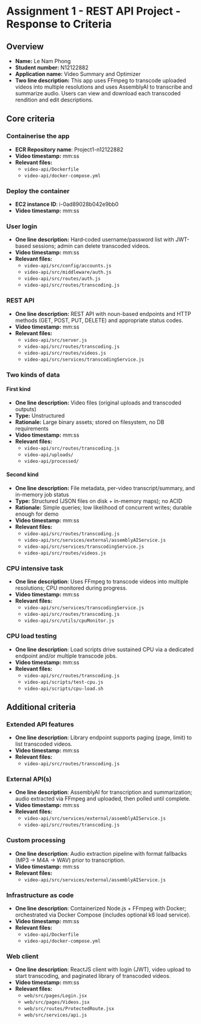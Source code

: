 # Assignment 1 - REST API Project - Response to Criteria

## Overview

- **Name:** Le Nam Phong
- **Student number:** N12122882
- **Application name:** Video Summary and Optimizer
- **Two line description:** This app uses FFmpeg to transcode uploaded videos into multiple resolutions and uses AssemblyAI to transcribe and summarize audio. Users can view and download each transcoded rendition and edit descriptions.

## Core criteria

### Containerise the app

- **ECR Repository name**: Project1-n12122882
- **Video timestamp:** mm:ss
- **Relevant files:**
  - `video-api/Dockerfile`
  - `video-api/docker-compose.yml`

### Deploy the container

- **EC2 instance ID**: i-0ad89028b042e9bb0
- **Video timestamp:** mm:ss

### User login

- **One line description:** Hard‑coded username/password list with JWT-based sessions; admin can delete transcoded videos.
- **Video timestamp:** mm:ss
- **Relevant files:**
  - `video-api/src/config/accounts.js`
  - `video-api/src/middleware/auth.js`
  - `video-api/src/routes/auth.js`
  - `video-api/src/routes/transcoding.js`

### REST API

- **One line description:** REST API with noun-based endpoints and HTTP methods (GET, POST, PUT, DELETE) and appropriate status codes.
- **Video timestamp:** mm:ss
- **Relevant files:**
  - `video-api/src/server.js`
  - `video-api/src/routes/transcoding.js`
  - `video-api/src/routes/videos.js`
  - `video-api/src/services/transcodingService.js`

### Two kinds of data

#### First kind

- **One line description:** Video files (original uploads and transcoded outputs)
- **Type:** Unstructured
- **Rationale:** Large binary assets; stored on filesystem, no DB requirements
- **Video timestamp:** mm:ss
- **Relevant files:**
  - `video-api/src/routes/transcoding.js`
  - `video-api/uploads/`
  - `video-api/processed/`

#### Second kind

- **One line description:** File metadata, per-video transcript/summary, and in-memory job status
- **Type:** Structured (JSON files on disk + in-memory maps); no ACID
- **Rationale:** Simple queries; low likelihood of concurrent writes; durable enough for demo
- **Video timestamp:** mm:ss
- **Relevant files:**
  - `video-api/src/routes/transcoding.js`
  - `video-api/src/services/external/assemblyAIService.js`
  - `video-api/src/services/transcodingService.js`
  - `video-api/src/routes/videos.js`

### CPU intensive task

- **One line description**: Uses FFmpeg to transcode videos into multiple resolutions; CPU monitored during progress.
- **Video timestamp:** mm:ss
- **Relevant files:**
  - `video-api/src/services/transcodingService.js`
  - `video-api/src/routes/transcoding.js`
  - `video-api/src/utils/cpuMonitor.js`

### CPU load testing

- **One line description**: Load scripts drive sustained CPU via a dedicated endpoint and/or multiple transcode jobs.
- **Video timestamp:** mm:ss
- **Relevant files:**
  - `video-api/src/routes/transcoding.js`
  - `video-api/scripts/test-cpu.js`
  - `video-api/scripts/cpu-load.sh`

## Additional criteria

### Extended API features

- **One line description**: Library endpoint supports paging (page, limit) to list transcoded videos.
- **Video timestamp:** mm:ss
- **Relevant files:**
  - `video-api/src/routes/transcoding.js`

### External API(s)

- **One line description**: AssemblyAI for transcription and summarization; audio extracted via FFmpeg and uploaded, then polled until complete.
- **Video timestamp:** mm:ss
- **Relevant files:**
  - `video-api/src/services/external/assemblyAIService.js`
  - `video-api/src/routes/transcoding.js`

### Custom processing

- **One line description**: Audio extraction pipeline with format fallbacks (MP3 → M4A → WAV) prior to transcription.
- **Video timestamp:** mm:ss
- **Relevant files:**
  - `video-api/src/services/external/assemblyAIService.js`

### Infrastructure as code

- **One line description**: Containerized Node.js + FFmpeg with Docker; orchestrated via Docker Compose (includes optional k6 load service).
- **Video timestamp:** mm:ss
- **Relevant files:**
  - `video-api/Dockerfile`
  - `video-api/docker-compose.yml`

### Web client

- **One line description**: ReactJS client with login (JWT), video upload to start transcoding, and paginated library of transcoded videos.
- **Video timestamp:** mm:ss
- **Relevant files:**
  - `web/src/pages/Login.jsx`
  - `web/src/pages/Videos.jsx`
  - `web/src/routes/ProtectedRoute.jsx`
  - `web/src/services/api.js`
